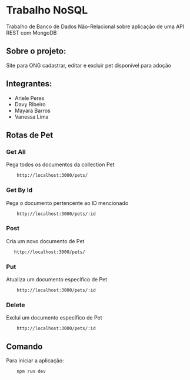 # Trabalho NoSQL

Trabalho de Banco de Dados Não-Relacional sobre aplicação de uma API REST com MongoDB

## Sobre o projeto:

Site para ONG cadastrar, editar e excluir pet disponível para adoção


## Integrantes:

- Ariele Peres
- Davy Ribeiro
- Mayara Barros
- Vanessa Lima

## Rotas de Pet

### Get All 

Pega todos os documentos da collection Pet 

``` 
    http://localhost:3000/pets/
```
### Get By Id

Pega o documento pertencente ao ID mencionado 

``` 
    http://localhost:3000/pets/:id
```

### Post

Cria um novo documento de Pet

``` 
   http://localhost:3000/pets/
```

### Put

Atualiza um documento específico de Pet

``` 
    http://localhost:3000/pets/:id
```

### Delete

Excluí um documento específico de Pet 

``` 
    http://localhost:3000/pets/:id
```


## Comando

Para iniciar a aplicação:

``` cmd
    npm run dev
```
